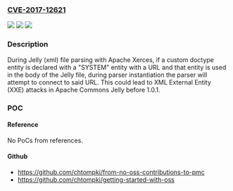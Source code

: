 ### [CVE-2017-12621](https://cve.mitre.org/cgi-bin/cvename.cgi?name=CVE-2017-12621)
![](https://img.shields.io/static/v1?label=Product&message=Apache%20Commons%20Jelly&color=blue)
![](https://img.shields.io/static/v1?label=Version&message=n%2Fa&color=blue)
![](https://img.shields.io/static/v1?label=Vulnerability&message=Information%20Disclosure&color=brighgreen)

### Description

During Jelly (xml) file parsing with Apache Xerces, if a custom doctype entity is declared with a "SYSTEM" entity with a URL and that entity is used in the body of the Jelly file, during parser instantiation the parser will attempt to connect to said URL. This could lead to XML External Entity (XXE) attacks in Apache Commons Jelly before 1.0.1.

### POC

#### Reference
No PoCs from references.

#### Github
- https://github.com/chtompki/from-no-oss-contributions-to-pmc
- https://github.com/chtompki/getting-started-with-oss

